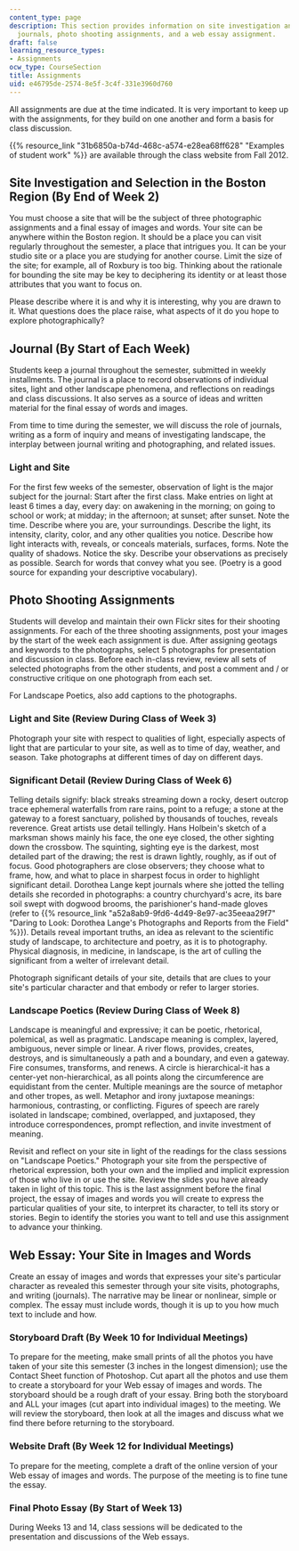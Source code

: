 ```yaml
---
content_type: page
description: This section provides information on site investigation and selection,
  journals, photo shooting assignments, and a web essay assignment.
draft: false
learning_resource_types:
- Assignments
ocw_type: CourseSection
title: Assignments
uid: e46795de-2574-8e5f-3c4f-331e3960d760
---
```

All assignments are due at the time indicated. It is very important to keep up with the assignments, for they build on one another and form a basis for class discussion. 

{{% resource_link "31b6850a-b74d-468c-a574-e28ea68ff628" "Examples of student work" %}} are available through the class website from Fall 2012.

## Site Investigation and Selection in the Boston Region (By End of Week 2)

You must choose a site that will be the subject of three photographic assignments and a final essay of images and words. Your site can be anywhere within the Boston region. It should be a place you can visit regularly throughout the semester, a place that intrigues you. It can be your studio site or a place you are studying for another course. Limit the size of the site; for example, all of Roxbury is too big. Thinking about the rationale for bounding the site may be key to deciphering its identity or at least those attributes that you want to focus on.

Please describe where it is and why it is interesting, why you are drawn to it. What questions does the place raise, what aspects of it do you hope to explore photographically?

## Journal (By Start of Each Week)

Students keep a journal throughout the semester, submitted in weekly installments. The journal is a place to record observations of individual sites, light and other landscape phenomena, and reflections on readings and class discussions. It also serves as a source of ideas and written material for the final essay of words and images.

From time to time during the semester, we will discuss the role of journals, writing as a form of inquiry and means of investigating landscape, the interplay between journal writing and photographing, and related issues.

### Light and Site

For the first few weeks of the semester, observation of light is the major subject for the journal: Start after the first class. Make entries on light at least 6 times a day, every day: on awakening in the morning; on going to school or work; at midday; in the afternoon; at sunset; after sunset. Note the time. Describe where you are, your surroundings. Describe the light, its intensity, clarity, color, and any other qualities you notice. Describe how light interacts with, reveals, or conceals materials, surfaces, forms. Note the quality of shadows. Notice the sky. Describe your observations as precisely as possible. Search for words that convey what you see. (Poetry is a good source for expanding your descriptive vocabulary).

## Photo Shooting Assignments

Students will develop and maintain their own Flickr sites for their shooting assignments. For each of the three shooting assignments, post your images by the start of the week each assignment is due. After assigning geotags and keywords to the photographs, select 5 photographs for presentation and discussion in class. Before each in-class review, review all sets of selected photographs from the other students, and post a comment and / or constructive critique on one photograph from each set.

For Landscape Poetics, also add captions to the photographs.

### Light and Site (Review During Class of Week 3)

Photograph your site with respect to qualities of light, especially aspects of light that are particular to your site, as well as to time of day, weather, and season. Take photographs at different times of day on different days.

### Significant Detail (Review During Class of Week 6)

Telling details signify: black streaks streaming down a rocky, desert outcrop trace ephemeral waterfalls from rare rains, point to a refuge; a stone at the gateway to a forest sanctuary, polished by thousands of touches, reveals reverence. Great artists use detail tellingly. Hans Holbein's sketch of a marksman shows mainly his face, the one eye closed, the other sighting down the crossbow. The squinting, sighting eye is the darkest, most detailed part of the drawing; the rest is drawn lightly, roughly, as if out of focus. Good photographers are close observers; they choose what to frame, how, and what to place in sharpest focus in order to highlight significant detail. Dorothea Lange kept journals where she jotted the telling details she recorded in photographs: a country churchyard's acre, its bare soil swept with dogwood brooms, the parishioner's hand-made gloves (refer to {{% resource_link "a52a8ab9-9fd6-4d49-8e97-ac35eeaa29f7" "Daring to Look: Dorothea Lange's Photographs and Reports from the Field" %}}). Details reveal important truths, an idea as relevant to the scientific study of landscape, to architecture and poetry, as it is to photography. Physical diagnosis, in medicine, in landscape, is the art of culling the significant from a welter of irrelevant detail.

Photograph significant details of your site, details that are clues to your site's particular character and that embody or refer to larger stories.

### Landscape Poetics (Review During Class of Week 8)

Landscape is meaningful and expressive; it can be poetic, rhetorical, polemical, as well as pragmatic. Landscape meaning is complex, layered, ambiguous, never simple or linear. A river flows, provides, creates, destroys, and is simultaneously a path and a boundary, and even a gateway. Fire consumes, transforms, and renews. A circle is hierarchical-it has a center-yet non-hierarchical, as all points along the circumference are equidistant from the center. Multiple meanings are the source of metaphor and other tropes, as well. Metaphor and irony juxtapose meanings: harmonious, contrasting, or conflicting. Figures of speech are rarely isolated in landscape; combined, overlapped, and juxtaposed, they introduce correspondences, prompt reflection, and invite investment of meaning.

Revisit and reflect on your site in light of the readings for the class sessions on "Landscape Poetics." Photograph your site from the perspective of rhetorical expression, both your own and the implied and implicit expression of those who live in or use the site. Review the slides you have already taken in light of this topic. This is the last assignment before the final project, the essay of images and words you will create to express the particular qualities of your site, to interpret its character, to tell its story or stories. Begin to identify the stories you want to tell and use this assignment to advance your thinking.

## Web Essay: Your Site in Images and Words

Create an essay of images and words that expresses your site's particular character as revealed this semester through your site visits, photographs, and writing (journals). The narrative may be linear or nonlinear, simple or complex. The essay must include words, though it is up to you how much text to include and how.

### Storyboard Draft (By Week 10 for Individual Meetings)

To prepare for the meeting, make small prints of all the photos you have taken of your site this semester (3 inches in the longest dimension); use the Contact Sheet function of Photoshop. Cut apart all the photos and use them to create a storyboard for your Web essay of images and words. The storyboard should be a rough draft of your essay. Bring both the storyboard and ALL your images (cut apart into individual images) to the meeting. We will review the storyboard, then look at all the images and discuss what we find there before returning to the storyboard.

### Website Draft (By Week 12 for Individual Meetings)

To prepare for the meeting, complete a draft of the online version of your Web essay of images and words. The purpose of the meeting is to fine tune the essay.

### Final Photo Essay (By Start of Week 13)

During Weeks 13 and 14, class sessions will be dedicated to the presentation and discussions of the Web essays.